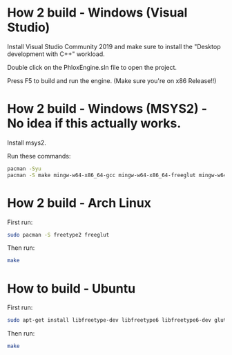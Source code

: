 # How 2 build - Windows (Visual Studio)

Install Visual Studio Community 2019 and make sure to install the "Desktop development with C++" workload.

Double click on the PhloxEngine.sln file to open the project.

Press F5 to build and run the engine. (Make sure you're on x86 Release!!)

# How 2 build - Windows (MSYS2) - No idea if this actually works.

Install msys2.

Run these commands:

```bash
pacman -Syu
pacman -S make mingw-w64-x86_64-gcc mingw-w64-x86_64-freeglut mingw-w64-x86_64-freetype mingw-w64-x86_64-mesa mingw-w64-x86_64-openal mingw-w64-x86_64-libvorbis
```

# How 2 build - Arch Linux

First run:

```bash
sudo pacman -S freetype2 freeglut
```

Then run:

```bash
make
```

# How to build - Ubuntu

First run:

```bash
sudo apt-get install libfreetype-dev libfreetype6 libfreetype6-dev glut
```

Then run:

```bash
make
```